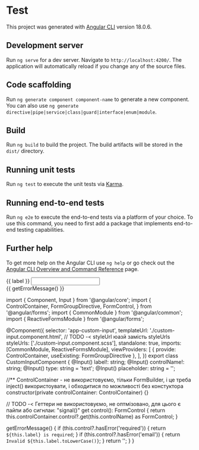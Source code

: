 # Test

This project was generated with [Angular CLI](https://github.com/angular/angular-cli) version 18.0.6.

## Development server

Run `ng serve` for a dev server. Navigate to `http://localhost:4200/`. The application will automatically reload if you change any of the source files.

## Code scaffolding

Run `ng generate component component-name` to generate a new component. You can also use `ng generate directive|pipe|service|class|guard|interface|enum|module`.

## Build

Run `ng build` to build the project. The build artifacts will be stored in the `dist/` directory.

## Running unit tests

Run `ng test` to execute the unit tests via [Karma](https://karma-runner.github.io).

## Running end-to-end tests

Run `ng e2e` to execute the end-to-end tests via a platform of your choice. To use this command, you need to first add a package that implements end-to-end testing capabilities.

## Further help

To get more help on the Angular CLI use `ng help` or go check out the [Angular CLI Overview and Command Reference](https://angular.dev/tools/cli) page.


<div class="form-group">
  <label [for]="controlName">{{ label }}</label>
  <!-- TODO -< Забудь про id і про for, в фреймворку таке не використовуєтсья ніколи, замість цього обгортай всю констукцію в label тег -->
  <input
    [id]="controlName"
    [formControl]="control"
    [type]="type"
    [placeholder]="placeholder"
    class="form-control"
  />
  <!-- TODO -< *ngIf - не викоритовуй ніколи, устарів, він буде тільки на старих проектах, але уже коли з цим стикнешся, тоді і будемо розьиратися -->
  <div
    *ngIf="control?.invalid && (control?.dirty || control?.touched)"
    class="error-message"
  >
  <!-- TODO -< Нівякому випадку ніколи, не використовуй виклик функції, або метода в html, як і гетери, це не оптимізовано, дял цього є сигнали -->
    {{ getErrorMessage() }}
  </div>
</div>



import { Component, Input } from '@angular/core';
import {
  ControlContainer,
  FormGroupDirective,
  FormControl,
} from '@angular/forms';
import { CommonModule } from '@angular/common';
import { ReactiveFormsModule } from '@angular/forms';

@Component({
  selector: 'app-custom-input',
  templateUrl: './custom-input.component.html',
  // TODO -< styleUrl юазй замість styleUrls
  styleUrls: ['./custom-input.component.scss'],
  standalone: true,
  imports: [CommonModule, ReactiveFormsModule],
  viewProviders: [
    { provide: ControlContainer, useExisting: FormGroupDirective },
  ],
})
export class CustomInputComponent {
  @Input() label!: string;
  @Input() controlName!: string;
  @Input() type: string = 'text';
  @Input() placeholder: string = '';

  //** ControlContainer - не використовуємо, тільки FormBuilder, і це треба inject() використоувати, і обходитися по можливості без констуктора
  constructor(private controlContainer: ControlContainer) {}

  // TODO -< Геттери не використовуємо, не оптмізовано, для цього є пайпи або сигнлаи: "signal()"
  get control(): FormControl {
    return this.controlContainer.control?.get(this.controlName) as FormControl;
  }

  getErrorMessage() {
    if (this.control?.hasError('required')) {
      return `${this.label} is required`;
    }
    if (this.control?.hasError('email')) {
      return `Invalid ${this.label.toLowerCase()}`;
    }
    return '';
  }
}
